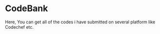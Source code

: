 # CodeBank
Here, You can get all of the codes i have submitted on several platform like Codechef etc.
